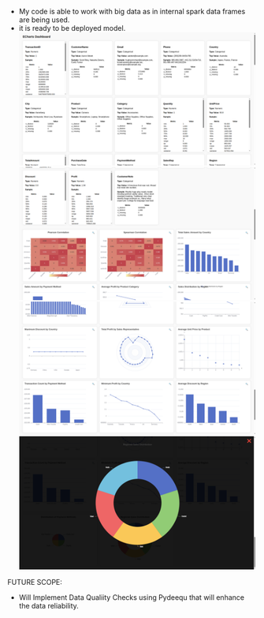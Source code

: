 - My code is able to work with big data as in internal spark data frames are being used.
- it is ready to be deployed model.
![Screenshot 1](Screenshot%20from%202025-07-18%2022-43-07.png)
![Screenshot 2](Screenshot%20from%202025-07-18%2022-43-13.png)
![Screenshot 3](Screenshot%20from%202025-07-18%2022-43-21.png)
![Screenshot 4](Screenshot%20from%202025-07-18%2022-43-28.png)

FUTURE SCOPE:

- Will Implement Data Qualiity Checks using Pydeequ that will enhance the data reliability.
